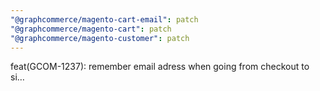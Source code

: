 ```yaml
---
"@graphcommerce/magento-cart-email": patch
"@graphcommerce/magento-cart": patch
"@graphcommerce/magento-customer": patch
---
```


feat(GCOM-1237): remember email adress when going from checkout to si…
